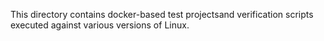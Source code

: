 This directory contains docker-based test projectsand verification scripts executed against various versions of Linux.